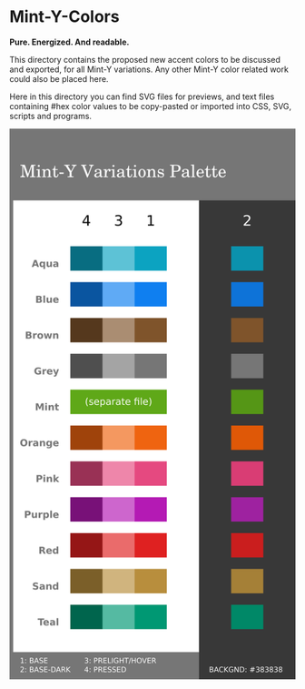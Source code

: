 # Mint-Y-Colors

**Pure. Energized. And readable.**

This directory contains the proposed new accent colors to be discussed and exported, for all Mint-Y variations. Any other Mint-Y color related work could also be placed here.

Here in this directory you can find SVG files for previews, and text files containing #hex color values to be copy-pasted or imported into CSS, SVG, scripts and programs.

![Mint-Y-Variations-NEW preview](Mint-Y-Variations-NEW-12.svg)